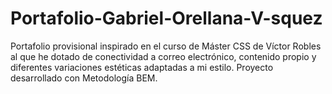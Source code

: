 # Portafolio-Gabriel-Orellana-V-squez
Portafolio provisional inspirado en el curso de Máster CSS de Víctor Robles al que he dotado de conectividad a correo electrónico, contenido propio y diferentes variaciones estéticas adaptadas a mi estilo. Proyecto desarrollado con Metodología BEM.
